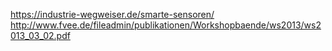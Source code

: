 https://industrie-wegweiser.de/smarte-sensoren/
http://www.fvee.de/fileadmin/publikationen/Workshopbaende/ws2013/ws2013_03_02.pdf
